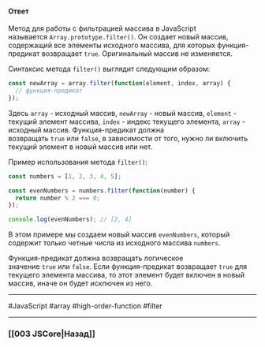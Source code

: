#### Ответ

Метод для работы с фильтрацией массива в JavaScript называется `Array.prototype.filter()`. Он создает новый массив, содержащий все элементы исходного массива, для которых функция-предикат возвращает `true`. Оригинальный массив не изменяется.

Синтаксис метода `filter()` выглядит следующим образом:

```javascript
const newArray = array.filter(function(element, index, array) {
  // функция-предикат
});
```

Здесь `array` - исходный массив, `newArray` - новый массив, `element` - текущий элемент массива, `index` - индекс текущего элемента, `array` - исходный массив. Функция-предикат должна возвращать `true` или `false`, в зависимости от того, нужно ли включить текущий элемент в новый массив или нет.

Пример использования метода `filter()`:

```javascript
const numbers = [1, 2, 3, 4, 5];

const evenNumbers = numbers.filter(function(number) {
  return number % 2 === 0;
});

console.log(evenNumbers); // [2, 4]
```

В этом примере мы создаем новый массив `evenNumbers`, который содержит только четные числа из исходного массива `numbers`.

Функция-предикат должна возвращать логическое значение `true` или `false`. Если функция-предикат возвращает `true` для текущего элемента массива, то этот элемент будет включен в новый массив, иначе он будет исключен из него.

___
 #JavaScript #array #high-order-function #filter

___

### [[003 JSCore|Назад]]